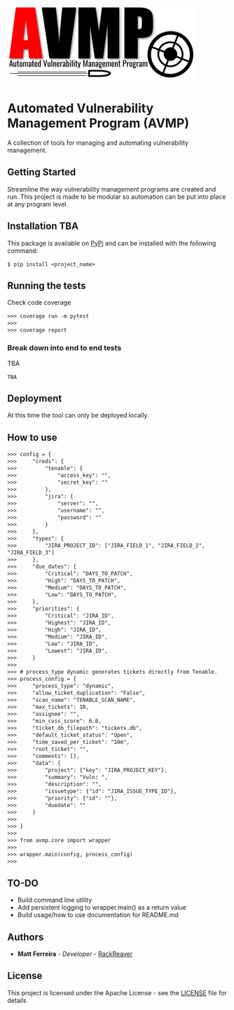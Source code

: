 ![Alt text](logo.png?raw=true "logo")

# Automated Vulnerability Management Program (AVMP)

A collection of tools for managing and automating vulnerability management.

## Getting Started

Streamline the way vulnerability management programs are created and run. This project is made to be modular so automation can be put into place at any program level.

## Installation TBA

This package is available on [PyPi](https://pypi.org) and can be installed with the following command:

```
$ pip install <project_name>
```

## Running the tests

Check code coverage

```
>>> coverage run -m pytest
>>>
>>> coverage report
```

### Break down into end to end tests

TBA

```
TBA
```

## Deployment

At this time the tool can only be deployed locally.

## How to use

```
>>> config = {
>>>     "creds": {
>>>         "tenable": {
>>>             "access_key": "",
>>>             "secret_key": ""
>>>         },
>>>         "jira": {
>>>             "server": "",
>>>             "username": "",
>>>             "password": ""
>>>         }
>>>     },
>>>     "types": {
>>>         "JIRA_PROJECT_ID": ["JIRA_FIELD_1", "JIRA_FIELD_2", "JIRA_FIELD_3"]
>>>     },
>>>     "due_dates": {
>>>         "Critical": "DAYS_TO_PATCH",
>>>         "High": "DAYS_TO_PATCH",
>>>         "Medium": "DAYS_TO_PATCH",
>>>         "Low": "DAYS_TO_PATCH",
>>>     },
>>>     "priorities": {
>>>         "Critical": "JIRA_ID",
>>>         "Highest": "JIRA_ID",
>>>         "High": "JIRA_ID",
>>>         "Medium": "JIRA_ID",
>>>         "Low": "JIRA_ID",
>>>         "Lowest": "JIRA_ID",
>>>     }
>>>
>>> # process_type dynamic generates tickets directly from Tenable.
>>> process_config = {
>>>     "process_type": "dynamic",
>>>     "allow_ticket_duplication": "False",
>>>     "scan_name": "TENABLE_SCAN_NAME",
>>>     "max_tickets": 10,
>>>     "assignee": "",
>>>     "min_cvss_score": 6.0,
>>>     "ticket_db_filepath": "tickets.db",
>>>     "default_ticket_status": "Open",
>>>     "time_saved_per_ticket": "10m",
>>>     "root_ticket": "",
>>>     "comments": [],
>>>     "data": {
>>>         "project": {"key": "JIRA_PROJECT_KEY"},
>>>         "summary": "Vuln: ",
>>>         "description": "",
>>>         "issuetype": {"id": "JIRA_ISSUE_TYPE_ID"},
>>>         "priority": {"id": ""},
>>>         "duedate": ""
>>>     }
>>>
>>> }
>>>
>>> from avmp.core import wrapper
>>>
>>> wrapper.main(config, process_config)
>>>
```

## TO-DO

- Build command line utility
- Add persistent logging to wrapper.main() as a return value
- Build usage/how to use documentation for README.md

## Authors

- **Matt Ferreira** - _Developer_ - [RackReaver](https://github.com/RackReaver)

## License

This project is licensed under the Apache License - see the [LICENSE](LICENSE) file for details
